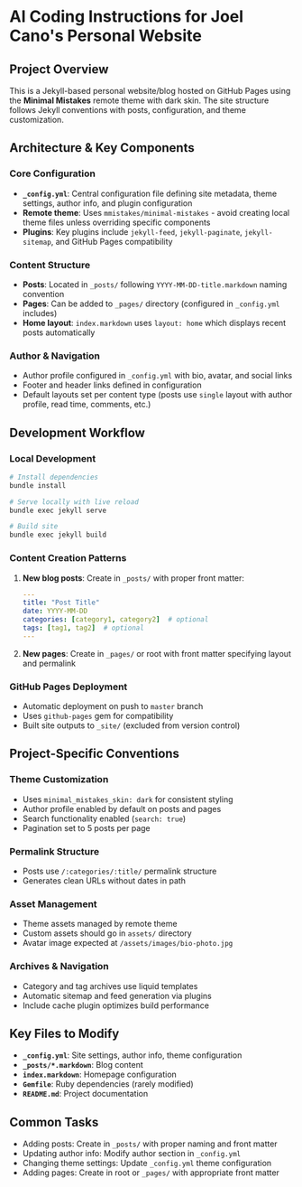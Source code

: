 # AI Coding Instructions for Joel Cano's Personal Website

## Project Overview
This is a Jekyll-based personal website/blog hosted on GitHub Pages using the **Minimal Mistakes** remote theme with dark skin. The site structure follows Jekyll conventions with posts, configuration, and theme customization.

## Architecture & Key Components

### Core Configuration
- **`_config.yml`**: Central configuration file defining site metadata, theme settings, author info, and plugin configuration
- **Remote theme**: Uses `mmistakes/minimal-mistakes` - avoid creating local theme files unless overriding specific components
- **Plugins**: Key plugins include `jekyll-feed`, `jekyll-paginate`, `jekyll-sitemap`, and GitHub Pages compatibility

### Content Structure
- **Posts**: Located in `_posts/` following `YYYY-MM-DD-title.markdown` naming convention
- **Pages**: Can be added to `_pages/` directory (configured in `_config.yml` includes)
- **Home layout**: `index.markdown` uses `layout: home` which displays recent posts automatically

### Author & Navigation
- Author profile configured in `_config.yml` with bio, avatar, and social links
- Footer and header links defined in configuration
- Default layouts set per content type (posts use `single` layout with author profile, read time, comments, etc.)

## Development Workflow

### Local Development
```bash
# Install dependencies
bundle install

# Serve locally with live reload
bundle exec jekyll serve

# Build site
bundle exec jekyll build
```

### Content Creation Patterns
1. **New blog posts**: Create in `_posts/` with proper front matter:
   ```yaml
   ---
   title: "Post Title"
   date: YYYY-MM-DD
   categories: [category1, category2]  # optional
   tags: [tag1, tag2]  # optional
   ---
   ```

2. **New pages**: Create in `_pages/` or root with front matter specifying layout and permalink

### GitHub Pages Deployment
- Automatic deployment on push to `master` branch
- Uses `github-pages` gem for compatibility
- Built site outputs to `_site/` (excluded from version control)

## Project-Specific Conventions

### Theme Customization
- Uses `minimal_mistakes_skin: dark` for consistent styling
- Author profile enabled by default on posts and pages
- Search functionality enabled (`search: true`)
- Pagination set to 5 posts per page

### Permalink Structure
- Posts use `/:categories/:title/` permalink structure
- Generates clean URLs without dates in path

### Asset Management
- Theme assets managed by remote theme
- Custom assets should go in `assets/` directory
- Avatar image expected at `/assets/images/bio-photo.jpg`

### Archives & Navigation
- Category and tag archives use liquid templates
- Automatic sitemap and feed generation via plugins
- Include cache plugin optimizes build performance

## Key Files to Modify
- **`_config.yml`**: Site settings, author info, theme configuration
- **`_posts/*.markdown`**: Blog content
- **`index.markdown`**: Homepage configuration
- **`Gemfile`**: Ruby dependencies (rarely modified)
- **`README.md`**: Project documentation

## Common Tasks
- Adding posts: Create in `_posts/` with proper naming and front matter
- Updating author info: Modify author section in `_config.yml`
- Changing theme settings: Update `_config.yml` theme configuration
- Adding pages: Create in root or `_pages/` with appropriate front matter